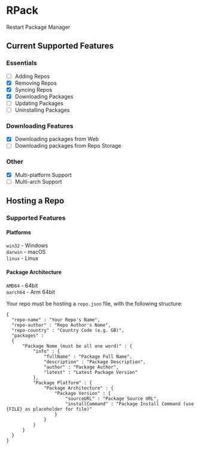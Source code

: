 # RPack
Restart Package Manager

## Current Supported Features
### Essentials
- [ ] Adding Repos
- [X] Removing Repos
- [X] Syncing Repos
- [X] Downloading Packages
- [ ] Updating Packages
- [ ] Uninstalling Packages

### Downloading Features
- [X] Downloading packages from Web
- [ ] Downloading packages from Repo Storage

### Other
- [X] Multi-platform Support
- [ ] Multi-arch Support

## Hosting a Repo
### Supported Features
#### Platforms
`win32` - Windows\
`darwin` - macOS\
`linux` - Linux
#### Package Architecture
`AMD64` - 64bit\
`aarch64` - Arm 64bit

Your repo must be hosting a `repo.json` file, with the following structure:
```
{
  "repo-name" : "Your Repo's Name",
  "repo-author" : "Repo Author's Name",
  "repo-country" : "Country Code (e.g. GB)",
  "packages" :
  {
      "Package Name (must be all one word)" : {
          "info" : {
              "fullName" : "Package Full Name",
              "description" : "Package Description",
              "author" : "Package Author",
              "latest" : "Latest Package Version"
          },
          "Package Platform" : {
              "Package Architecture" : {
                  "Package Version" : {
                      "sourceURL" : "Package Source URL",
                      "installCommand" : "Package Install Command (use {FILE} as placeholder for file)"
                  }
              }
          }
      }
  }
}
```
